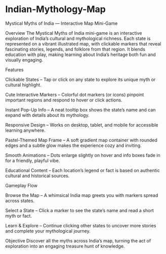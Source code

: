 # Indian-Mythology-Map
Mystical Myths of India — Interactive Map Mini-Game

Overview
The Mystical Myths of India mini-game is an interactive exploration of India’s cultural and mythological richness. Each state is represented on a vibrant illustrated map, with clickable markers that reveal fascinating stories, legends, and folklore from that region. It blends education with play, making learning about India’s heritage both fun and visually engaging.

Features

Clickable States – Tap or click on any state to explore its unique myth or cultural highlight.

Cute Interactive Markers – Colorful dot markers (or icons) pinpoint important regions and respond to hover or click actions.

Instant Pop-Up Info – A neat tooltip box shows the state’s name and can expand with details about its mythology.

Responsive Design – Works on desktop, tablet, and mobile for accessible learning anywhere.

Pastel-Themed Map Frame – A soft gradient map container with rounded edges and a subtle glow makes the experience cozy and inviting.

Smooth Animations – Dots enlarge slightly on hover and info boxes fade in for a friendly, playful vibe.

Educational Content – Each location’s legend or fact is based on authentic cultural and historical sources.

Gameplay Flow

Browse the Map – A whimsical India map greets you with markers spread across states.

Select a State – Click a marker to see the state’s name and read a short myth or fact.

Learn & Explore – Continue clicking other states to uncover more stories and complete your mythological journey.

Objective
Discover all the myths across India’s map, turning the act of exploration into an engaging treasure hunt of knowledge.
